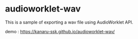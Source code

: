 # audioworklet-wav

This is a sample of exporting a wav file using AudioWorklet API.

demo : https://kanaru-ssk.github.io/audioworklet-wav/
